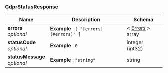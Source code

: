 
<a name="gdprstatusresponse"></a>
### GdprStatusResponse

|Name|Description|Schema|
|---|---|---|
|**errors**  <br>*optional*|**Example** : `[ "[errors](#errors)" ]`|< [Errors](Errors.md#errors) > array|
|**statusCode**  <br>*optional*|**Example** : `0`|integer (int32)|
|**statusMessage**  <br>*optional*|**Example** : `"string"`|string|



